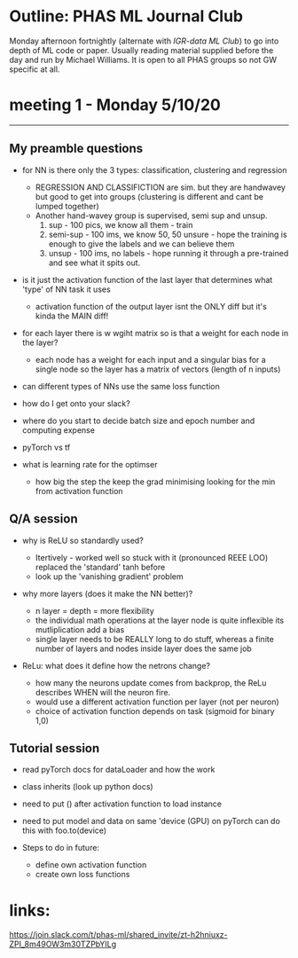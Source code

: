 # Outline: PHAS ML Journal Club

Monday afternoon fortnightly (alternate with _IGR-data ML Club_) to go into depth of ML code or paper. Usually reading material supplied before the day and run by Michael Williams. It is open to all PHAS groups so not GW specific at all.

# meeting 1 - Monday 5/10/20

---

## My preamble questions

- for NN is there only the 3 types: classification, clustering and regression

  - REGRESSION AND CLASSIFICTION are sim. but they are handwavey but good to get into groups (clustering is different and cant be lumped together)
  - Another hand-wavey group is supervised, semi sup and unsup.
    1. sup - 100 pics, we know all them - train
    2. semi-sup - 100 ims, we know 50, 50 unsure - hope the training is enough to give the labels and we can believe them
    3. unsup - 100 ims, no labels - hope running it through a pre-trained and see what it spits out.

- is it just the activation function of the last layer that determines what 'type' of NN task it uses

  - activation function of the output layer isnt the ONLY diff but it's kinda the MAIN diff!

- for each layer there is w wgiht matrix so is that a weight for each node in the layer?

  - each node has a weight for each input and a singular bias for a single node so the layer has a matrix of vectors (length of n inputs)

- can different types of NNs use the same loss function

- how do I get onto your slack?

- where do you start to decide batch size and epoch number and computing expense

- pyTorch vs tf

- what is learning rate for the optimser
  - how big the step the keep the grad minimising looking for the min from activation function

## Q/A session

- why is ReLU so standardly used?

  - Itertively - worked well so stuck with it (pronounced REEE LOO) replaced the 'standard' tanh before
  - look up the 'vanishing gradient' problem

- why more layers (does it make the NN better)?

  - n layer = depth = more flexibility
  - the individual math operations at the layer node is quite inflexible its mutliplication add a bias
  - single layer needs to be REALLY long to do stuff, whereas a finite number of layers and nodes inside layer does the same job

- ReLu: what does it define how the netrons change?
  - how many the neurons update comes from backprop, the ReLu describes WHEN will the neuron fire.
  - would use a different activation function per layer (not per neuron)
  - choice of activation function depends on task (sigmoid for binary 1,0)

## Tutorial session

- read pyTorch docs for dataLoader and how the work
- class inherits (look up python docs)

- need to put () after activation function to load instance
- need to put model and data on same 'device (GPU) on pyTorch can do this with foo.to(device)

- Steps to do in future:
  - define own activation function
  - create own loss functions

# links:

https://join.slack.com/t/phas-ml/shared_invite/zt-h2hniuxz-ZPI_8m49OW3m30TZPbYILg
